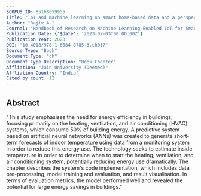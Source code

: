 ```yaml
---
SCOPUS_ID: 85168059955
Title: "IoT and machine learning on smart home-based data and a perspective on fog computing implementation"
Author: "Rajiv A."
Journal: "Handbook of Research on Machine Learning-Enabled IoT for Smart Applications Across Industries"
Publication Date: {'$date': '2023-07-03T00:00:00Z'}
Publication Year: 2023
DOI: "10.4018/978-1-6684-8785-3.ch017"
Source Type: "Book"
Document Type: "ch"
Document Type Description: "Book Chapter"
Affliation: "Jain University (Deemed)"
Affliation Country: "India"
Cited by count: 12
---
```


## Abstract
"This study emphasises the need for energy efficiency in buildings, focusing primarily on the heating, ventilation, and air conditioning (HVAC) systems, which consume 50% of building energy. A predictive system based on artificial neural networks (ANNs) was created to generate short-term forecasts of indoor temperature using data from a monitoring system in order to reduce this energy use. The technology seeks to estimate inside temperature in order to determine when to start the heating, ventilation, and air conditioning system, potentially reducing energy use dramatically. The chapter describes the system's code implementation, which includes data pre-processing, model training and evaluation, and result visualisation. In terms of evaluation metrics, the model performed well and revealed the potential for large energy savings in buildings."
